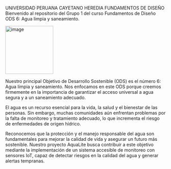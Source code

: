 UNIVERSIDAD PERUANA CAYETANO HEREDIA
FUNDAMENTOS DE DISEÑO
Bienvenido al repositorio del Grupo 1 del curso Fundamentos de Diseño
ODS 6: Agua limpia y saneamiento.

<img width="150" height="150" alt="image" src="https://github.com/user-attachments/assets/e6dfc561-307a-44df-825c-c87b76351bd1" />

Nuestro principal Objetivo de Desarrollo Sostenible (ODS) es el número 6: Agua limpia y saneamiento. Nos enfocamos en este ODS porque creemos firmemente en la importancia de garantizar el acceso universal a agua segura y a un saneamiento adecuado.

El agua es un recurso esencial para la vida, la salud y el bienestar de las personas. Sin embargo, muchas comunidades aún enfrentan problemas por la falta de monitoreo y tratamiento adecuado, lo que incrementa el riesgo de enfermedades de origen hídrico.

Reconocemos que la protección y el manejo responsable del agua son fundamentales para mejorar la calidad de vida y asegurar un futuro más sostenible. Nuestro proyecto AquaLite busca contribuir a este objetivo mediante la implementación de un sistema accesible de monitoreo con sensores IoT, capaz de detectar riesgos en la calidad del agua y generar alertas tempranas.
